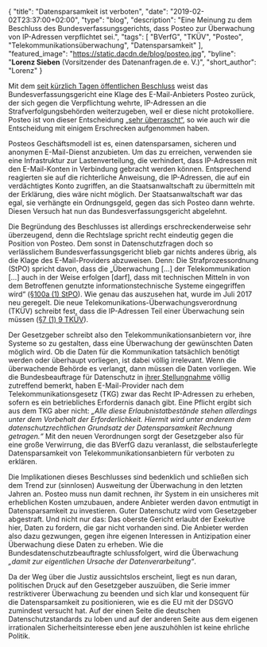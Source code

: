 {
    "title": "Datensparsamkeit ist verboten",
    "date": "2019-02-02T23:37:00+02:00",
    "type": "blog",
    "description": "Eine Meinung zu dem Beschluss des Bundesverfassungsgerichts, dass Posteo zur Überwachung von IP-Adressen verpflichtet sei.",
    "tags": [ "BVerfG", "TKÜV", "Posteo", "Telekommunikationsüberwachung", "Datensparsamkeit" ],
    "featured_image": "https://static.dacdn.de/blog/posteo.jpg",
    "byline": "**Lorenz Sieben** (Vorsitzender des Datenanfragen.de e. V.)",
    "short_author": "Lorenz"
}

Mit dem [seit kürzlich Tagen öffentlichen Beschluss](https://www.bundesverfassungsgericht.de/SharedDocs/Entscheidungen/DE/2018/12/rk20181220_2bvr237716.html) weist das Bundesverfassungsgericht eine Klage des E-Mail-Anbieters Posteo zurück, der sich gegen die Verpflichtung wehrte, IP-Adressen an die Strafverfolgungsbehörden weiterzugeben, weil er diese nicht protokolliere. Posteo ist von dieser Entscheidung [„sehr überrascht“](https://posteo.de/blog/erster-kommentar-zur-entscheidung-des-bundesverfassungsgerichts), so wie auch wir die Entscheidung mit einigem Erschrecken aufgenommen haben.

Posteos Geschäftsmodell ist es, einen datensparsamen, sicheren und anonymen E-Mail-Dienst anzubieten. Um das zu erreichen, verwenden sie eine Infrastruktur zur Lastenverteilung, die verhindert, dass IP-Adressen mit den E-Mail-Konten in Verbindung gebracht werden können. Entsprechend reagierten sie auf die richterliche Anweisung, die IP-Adressen, die auf ein verdächtigtes Konto zugriffen, an die Staatsanwaltschaft zu übermitteln mit der Erklärung, dies wäre nicht möglich. Der Staatsanwaltschaft war das egal, sie verhängte ein Ordnungsgeld, gegen das sich Posteo dann wehrte. Diesen Versuch hat nun das Bundesverfassungsgericht abgelehnt.

Die Begründung des Beschlusses ist allerdings erschreckenderweise sehr überzeugend, denn die Rechtslage spricht recht eindeutig gegen die Position von Posteo. Dem sonst in Datenschutzfragen doch so verlässlichem Bundesverfassungsgericht blieb gar nichts anderes übrig, als die Klage des E-Mail-Providers abzuweisen. Denn: Die Strafprozessordnung (StPO) spricht davon, dass die „Überwachung […] der Telekommunikation […] auch in der Weise erfolgen [darf], dass mit technischen Mitteln in von dem Betroffenen genutzte informationstechnische Systeme eingegriffen wird“ ([§100a (1) StPO](https://www.gesetze-im-internet.de/stpo/__100a.html)). Wie genau das auszusehen hat, wurde im Juli 2017 neu geregelt. Die neue Telekomunikations-Überwachungsverordnung (TKÜV) schreibt fest, dass die IP-Adressen Teil einer Überwachung sein müssen ([§7 (1) 9 TKÜV](https://www.gesetze-im-internet.de/tk_v_2005/BJNR313600005.html)).

Der Gesetzgeber schreibt also den Telekommunikationsanbietern vor, ihre Systeme so zu gestalten, dass eine Überwachung der gewünschten Daten möglich wird. Ob die Daten für die Kommunikation tatsächlich benötigt werden oder überhaupt vorliegen, ist dabei völlig irrelevant. Wenn die überwachende Behörde es verlangt, dann müssen die Daten vorliegen. Wie die Bundesbeauftrage für Datenschutz in [ihrer Stellungnahme](https://posteo.de/Stellungnahme_BfDI_BVerfG.pdf) völlig zutreffend bemerkt, haben E-Mail-Provider nach dem Telekommunikationsgesetz (TKG) zwar das Recht IP-Adressen zu erheben, sofern es ein betriebliches Erfordernis danach gibt. Eine Pflicht ergibt sich aus dem TKG aber nicht: <quote>*„Alle diese Erlaubnistatbestände stehen allerdings unter dem Vorbehalt der Erforderlichkeit. Hiermit wird unter anderem dem datenschutzrechtlichen Grundsatz der Datensparsamkeit Rechnung getragen.“*</quote> Mit den neuen Verordnungen sorgt der Gesetzgeber also für eine große Verwirrung, die das BVerfG dazu veranlasst, die selbstauferlegte Datensparsamkeit von Telekommunikationsanbietern für verboten zu erklären.

Die Implikationen dieses Beschlusses sind bedenklich und schließen sich dem Trend zur (sinnlosen) Ausweitung der Überwachung in den letzten Jahren an. Posteo muss nun damit rechnen, ihr System in ein unsicheres mit erheblichen Kosten umzubauen, andere Anbieter werden davon entmutigt in Datensparsamkeit zu investieren. Guter Datenschutz wird vom Gesetzgeber abgestraft. Und nicht nur das: Das oberste Gericht erlaubt der Exekutive hier, Daten zu fordern, die gar nicht vorhanden sind. Die Anbieter werden also dazu gezwungen, gegen ihre eigenen Interessen in Antizipation einer Überwachung diese Daten zu erheben. Wie die Bundesdatenschutzbeauftragte schlussfolgert, wird die Überwachung <quote>*„damit zur eigentlichen Ursache der Datenverarbeitung“*</quote>.

Da der Weg über die Justiz aussichtslos erscheint, liegt es nun daran, politischen Druck auf den Gesetzgeber auszuüben, die Serie immer restriktiverer Überwachung zu beenden und sich klar und konsequent für die Datensparsamkeit zu positionieren, wie es die EU mit der DSGVO zumindest versucht hat. Auf der einen Seite die deutschen Datenschutzstandards zu loben und auf der anderen Seite aus dem eigenen irrationalen Sicherheitsinteresse eben jene auszuhöhlen ist keine ehrliche Politik. 

